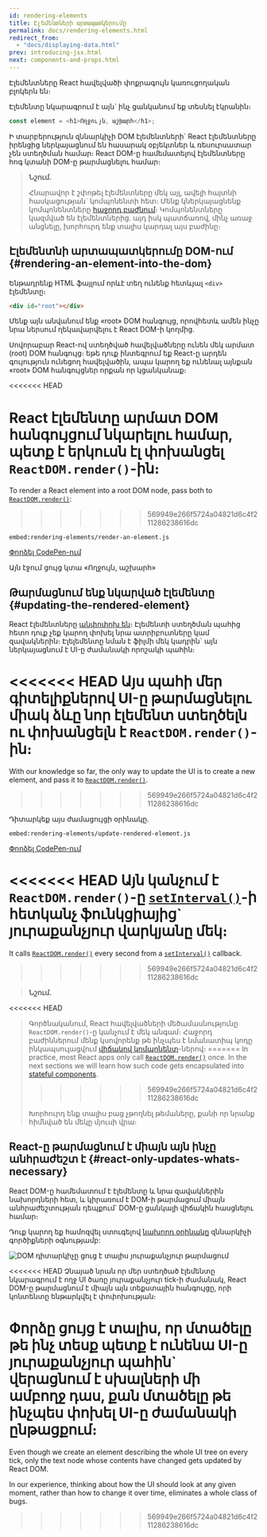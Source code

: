 ```yaml
---
id: rendering-elements
title: Էլեմենտների արտապատկերումը
permalink: docs/rendering-elements.html
redirect_from:
  - "docs/displaying-data.html"
prev: introducing-jsx.html
next: components-and-props.html
---
```


Էլեմենտները React հավելվածի փոքրագույն կառուցողական բլոկերն են։

Էլեմենտը նկարագրում է այն\` ինչ ցանկանում եք տեսնել էկրանին։

```js
const element = <h1>Ողջույն, աշխարհ</h1>;
```

Ի տարբերություն զննարկիչի DOM էլեմենտների\` React էլեմենտները իրենցից ներկայացնում են հասարակ օբյեկտներ և ռեսուրսատար չեն ստեղծման համար։ React DOM-ը համեմատելով էլեմենտները հոգ կտանի DOM-ը թարմացնելու համար։

>**Նշում.**
>
>Հնարավոր է շփոթել էլեմենտները մեկ այլ, ավելի հայտնի հասկացության\` կոմպոնենտի հետ։ Մենք կներկայացնենք կոմպոնենտները [հաջորդ բաժնում](/docs/components-and-props.html)։ Կոմպոնենտները կազմված են էլեմենտներից. այդ իսկ պատճառով, մինչ առաջ անցնելը, խորհուրդ ենք տալիս կարդալ այս բաժինը։

## Էլեմենտնի արտապատկերումը DOM-ում {#rendering-an-element-into-the-dom}

Ենթադրենք HTML ֆայլում որևէ տեղ ունենք հետևյալ `<div>` էլեմենտը։

```html
<div id="root"></div>
```

Մենք այն անվանում ենք «root» DOM հանգույց, որովհետև ամեն ինչը նրա ներսում ղեկավարվելու է React DOM-ի կողմից.

Սովորաբար React-ով ստեղծված հավելվածները ունեն մեկ արմատ (root) DOM հանգույց։ եթե դուք ինտեգրում եք React-ը արդեն գույություն ունեցող հավելվածին, ապա կարող եք ունենալ այնքան «root» DOM հանգույցներ որքան որ կցանկանաք։

<<<<<<< HEAD

React էլեմենտը արմատ DOM հանգույցում նկարելու համար, պետք է երկուսն էլ փոխանցել `ReactDOM.render()`-ին։
=======
To render a React element into a root DOM node, pass both to [`ReactDOM.render()`](/docs/react-dom.html#render):
>>>>>>> 569949e266f5724a04821d6c4f211286238616dc

`embed:rendering-elements/render-an-element.js`

[Փորձել CodePen-ում](codepen://rendering-elements/render-an-element)

Այն էջում ցույց կտա «Ողջույն, աշխարհ»

## Թարմացնում ենք նկարված էլեմենտը {#updating-the-rendered-element}

React էլեմենտները [անփոփոխ են](https://en.wikipedia.org/wiki/Immutable_object)։ Էլեմենտի ստեղծման պահից հետո դուք չեք կարող փոխել նրա ատրիբուտները կամ զավակներին։ Էլելեմենտը նման է ֆիլմի մեկ կադրին\` այն ներկայացնում է UI-ը ժամանակի որոշակի պահին։

<<<<<<< HEAD
Այս պահի մեր գիտելիքներով UI-ը թարմացնելու միակ ձևը նոր էլեմենտ ստեղծելն ու փոխանցելն է `ReactDOM.render()`-ին։
=======
With our knowledge so far, the only way to update the UI is to create a new element, and pass it to [`ReactDOM.render()`](/docs/react-dom.html#render).
>>>>>>> 569949e266f5724a04821d6c4f211286238616dc

Դիտարկեք այս ժամացույցի օրինակը.

`embed:rendering-elements/update-rendered-element.js`

[Փորձել CodePen-ում](codepen://rendering-elements/update-rendered-element)

<<<<<<< HEAD
Այն կանչում է `ReactDOM.render()`-ը [`setInterval()`](https://developer.mozilla.org/en-US/docs/Web/API/WindowTimers/setInterval)-ի հետկանչ ֆունկցիայից\` յուրաքանչյուր վարկյանը մեկ։
=======
It calls [`ReactDOM.render()`](/docs/react-dom.html#render) every second from a [`setInterval()`](https://developer.mozilla.org/en-US/docs/Web/API/WindowTimers/setInterval) callback.
>>>>>>> 569949e266f5724a04821d6c4f211286238616dc

>**Նշում.**
>
<<<<<<< HEAD
>Գործնականում, React հավելվածների մեծամասնությունը `ReactDOM.render()`-ը կանչում է մեկ անգամ։ Հաջորդ բաժիններում մենք կսովորենք թե ինչպես է նմանատիպ կոդը ինկապսուլացվում [վիճակով կոմպոնենտ](/docs/state-and-lifecycle.html)-ներով։
=======
>In practice, most React apps only call [`ReactDOM.render()`](/docs/react-dom.html#render) once. In the next sections we will learn how such code gets encapsulated into [stateful components](/docs/state-and-lifecycle.html).
>>>>>>> 569949e266f5724a04821d6c4f211286238616dc
>
>Խորհուրդ ենք տալիս բաց չթողնել թեմաները, քանի որ նրանք հիմնված են մեկը մյուսի վրա։

## React-ը թարմացնում է միայն այն ինչը անհրաժեշտ է {#react-only-updates-whats-necessary}

React DOM-ը համեմատում է էլեմենտը և նրա զավակներին նախորդների հետ, և կիրառում է DOM-ի թարմացում միայն անհրաժեշտության դեպքում\` DOM-ը ցանկալի վիճակին հասցնելու համար։

Դուք կարող եք համոզվել ստուգելով [նախորդ օրինակը](codepen://rendering-elements/update-rendered-element) զննարկիչի գործիքների օգնությամբ:

![DOM դիտարկիչը ցուց է տալիս յուրաքանչյուր թարմացում](../images/docs/granular-dom-updates.gif)

<<<<<<< HEAD
Չնայած նրան որ մեր ստեղծած էլեմենտը նկարագրում է ողջ UI ծառը յուրաքանչյուր tick-ի ժամանակ, React DOM-ը թարմացնում է միայն այն տեքստային հանգույցը, որի կոնտենտը ենթարկվել է փոփոխության։

Փորձը ցույց է տալիս, որ մտածելը թե ինչ տեսք պետք է ունենա UI-ը յուրաքանչյուր պահին` վերացնում է սխալների մի ամբողջ դաս, քան մտածելը թե ինչպես փոխել UI-ը ժամանակի ընթացքում։
=======
Even though we create an element describing the whole UI tree on every tick, only the text node whose contents have changed gets updated by React DOM.

In our experience, thinking about how the UI should look at any given moment, rather than how to change it over time, eliminates a whole class of bugs.
>>>>>>> 569949e266f5724a04821d6c4f211286238616dc

